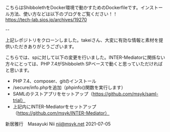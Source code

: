 こちらはShibbolethをDocker環境で動かすためのDockerfileです。インストール方法、使い方などは以下のブログをご覧ください！！  
https://tech-lab.sios.jp/archives/19270

--

上記レポジトリをクローンしました。takeiさん、大変に有効な情報と素材を提供いただきありがとうございます。

こちらでは、spに対して以下の変更を行いました。INTER-Mediatorに関係ない方々にとっては、PHP 7.4がShibboleth SPベースで動くと思っていただければと思います。

- PHP 7.4、composer、gitのインストール
- /secure/info.phpを追加（phpinfo()関数を実行します）
- SAMLのテストアプリをセットアップ（https://github.com/msyk/saml-trial）
- 上記内にINTER-Mediatorをセットアップ（https://github.com/msyk/INTER-Mediator）

新居雅行　Masayuki Nii nii@msyk.net
2021-07-05